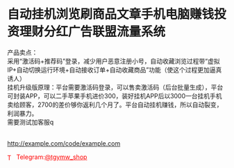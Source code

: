 # 自动挂机浏览刷商品文章手机电脑赚钱投资理财分红广告联盟流量系统

产品卖点：<br>采用“激活码+推荐码”登录，减少用户恶意注册小号，自动收藏浏览过程带“虚拟IP+自动切换运行环境+自动接收订单+自动收藏商品”功能（使这个过程更加逼真诱人）<br>挂机升级版原理：平台需要激活码登录，可以售卖激活码（后台批量生成），平台可封装APP，可以二手苹果手机进价300，装好挂机APP后以3000一台挂机手机卖给顾客，2700的差价够你返利几个月了。平台自动挂机赚钱，所以自动裂变，利润暴力。<br>需要测试加客服q<br><br>

http://example.com/code/example.com







<p style="color: red;"><img src="https://cdn-icons-png.flaticon.com/512/2111/2111646.png" alt="Telegram Icon" style="width: 16px; vertical-align: middle; margin-right: 5px;">Telegram:<a href="https://t.me/tgymw_shop" style="color: red;">@tgymw_shop</a></p>
